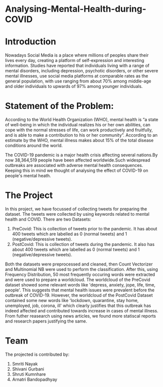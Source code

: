 # Analysing-Mental-Health-during-COVID

# Introduction
Nowadays Social Media is a place where millions of peoples share their lives every day, creating a platform of self-expression and interesting information. Studies have reported that individuals living with a range of mental disorders, including depression, psychotic disorders, or other severe mental illnesses, use social media platforms at comparable rates as the general population, with use ranging from about 70% among middle-age and older individuals to upwards of 97% among younger individuals.

# Statement of the Problem:
According to the World Health Organization (WHO), mental health is “a state of well-being in which the individual realizes his or her own abilities, can cope with the normal stresses of life, can work productively and fruitfully, and is able to make a contribution to his or her community”. According to an estimate by the WHO, mental illness makes about 15% of the total disease conditions around the world.

The COVID-19 pandemic is a major health crisis affecting several nations.By now 38,364,519 people have been affected worldwide.Such widespread outbreaks are associated with adverse mental health consequences. Keeping this in mind we thought of analysing the effect of COVID-19 on people's mental heath.

# The Project
In this project, we have focussed of collecting tweets for preparing the dataset. The tweets were collected by using keywords related to mental health and COVID.
There are two Datasets: 
  1. PreCovid: This is collection of tweets prior to the pandemic. It has about 400 tweets which are labelled as 0 (normal tweets) and 1 (negative/depressive tweets).
  2. PostCovid:  This is collection of tweets during the pandemic. It also has about 400 tweets which are labelled as 0 (normal tweets) and 1 (negative/depressive tweets).
 
Both the datasets were preprocessed and cleaned, then Count Vectorizer and Multinomial NB were used to perform the classification. 
After this, using Frequency Distribution, 50 most frequently occuring words were extracted and were used to prepare a worldcloud.
The worldcloud of the PreCovid dataset showed some relevant words like 'depress, anxiety, jope, life, time, people'. This suggests that mental health issues were prevalent before the outbreak of COVID-19. However, the worldcloud of the PostCovid Dataset contained some new words like 'lockdown, quarantine, stay home, unemployed, job, corona, ill' which clearly justifies that this outbreak has indeed affected and contributed towards increase in cases of mental illness.
From futher reasearch using news articles, we found more statiscal reports and research papers justifying the same.

# Team
The projected is contributed by:
  1. Smriti Nayak
  2. Shivani Gurbani
  3. Shruti Kumnhare
  4. Arnatri Bandopadhyay
